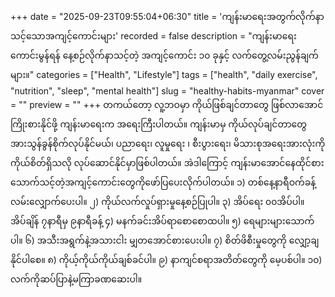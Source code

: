 +++
date = "2025-09-23T09:55:04+06:30"
title = 'ကျန်းမာရေးအတွက်လိုက်နာသင့်သောအကျင့်ကောင်းများ'
recorded = false
description = "ကျန်းမာရေးကောင်းမွန်ရန် နေ့စဉ်လိုက်နာသင့်တဲ့ အကျင့်ကောင်း ၁၀ ခုနှင့် လက်တွေ့လမ်းညွန်ချက်များ။"
categories = ["Health", "Lifestyle"]
tags = ["health", "daily exercise", "nutrition", "sleep", "mental health"]
slug = "healthy-habits-myanmar"
cover = ""
preview = ""
+++
တကယ်တော့ လူ့ဘဝမှာ ကိုယ်ဖြစ်ချင်တာတွေ ဖြစ်လာအောင် ကြိုးစားနိုင်ဖို့ ကျန်းမာရေးက အရေးကြီးပါတယ်။ ကျန်းမာမှ ကိုယ်လုပ်ချင်တာတွေ အားသွန်ခွန်စိုက်လုပ်နိုင်မယ်၊ ပညာရေး၊ လူမှုရေး ၊ စီးပွားရေး၊ မိသားစုအရေးအားလုံးကို ကိုယ်စိတ်ရှိသလို လုပ်ဆောင်နိုင်မှာဖြစ်ပါတယ်။ အဲဒါကြောင့် ကျန်းမာအောင်နေထိုင်စားသောက်သင့်တဲ့အကျင့်ကောင်းတွေကိုဖော်ပြပေးလိုက်ပါတယ်။
၁) တစ်နေ့နာရီဝက်ခန့် လမ်းလျှောက်ပေးပါ။
၂) ကိုယ်လက်လှုပ်ရှားမှုနေ့စဉ်ပြုပါ။
၃) အိပ်ရေး ၀၀အိပ်ပါ။ အိပ်ချိန် ၇နာရီမှ ၉နာရီခန့်
၄) မနက်ခင်းအိပ်ရာစောစောထပါ။
၅) ရေများများသောက်ပါ။
၆) အသီးအရွက်နဲ့အသားငါး မျှတအောင်စားပေးပါ။
၇) စိတ်ဖိစီးမှုတွေကို လျှော့ချနိုင်ပါစေ။
၈) ကိုယ့်ကိုယ်ကိုယ်ချစ်ခင်ပါ။
၉) နာကျင်စရာအတိတ်တွေကို မေ့ပစ်ပါ။
၁၀) လက်ကိုဆပ်ပြာနဲ့မကြာခဏဆေးပါ။ 